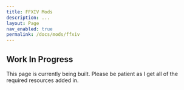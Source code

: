 ```yaml
---
title: FFXIV Mods
description: ...
layout: Page
nav_enabled: true
permalink: /docs/mods/ffxiv
---
```




## Work In Progress

This page is currently being built. Please be patient as I get all of the required resources added in.
